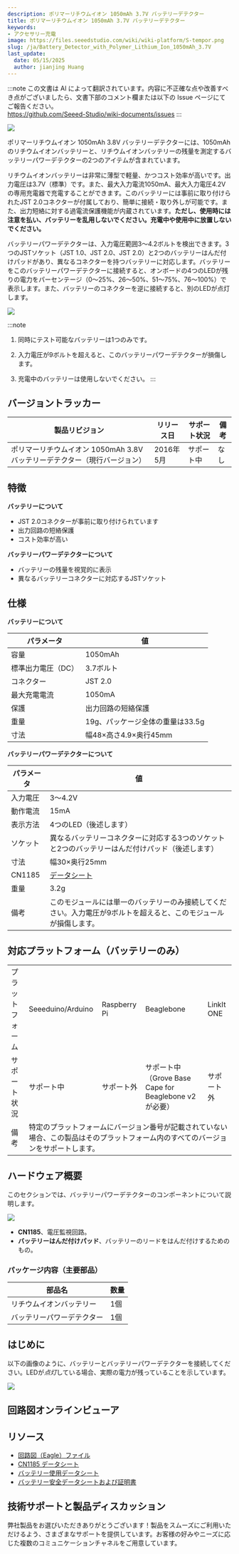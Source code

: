 ```yaml
---
description: ポリマーリチウムイオン 1050mAh 3.7V バッテリーデテクター
title: ポリマーリチウムイオン 1050mAh 3.7V バッテリーデテクター
keywords:
- アクセサリー充電
image: https://files.seeedstudio.com/wiki/wiki-platform/S-tempor.png
slug: /ja/Battery_Detector_with_Polymer_Lithium_Ion_1050mAh_3.7V
last_update:
  date: 05/15/2025
  author: jianjing Huang
---
```

:::note
この文書は AI によって翻訳されています。内容に不正確な点や改善すべき点がございましたら、文書下部のコメント欄または以下の Issue ページにてご報告ください。  
https://github.com/Seeed-Studio/wiki-documents/issues
:::

![](https://files.seeedstudio.com/wiki/Battery_Detector_with_Polymer_Lithium_Ion_1050mAh_3.7V/img/Battery_Detector_with_Polymer_Lithium_Ion_1050mAh_3.7V.jpg)

ポリマーリチウムイオン 1050mAh 3.8V バッテリーデテクターには、1050mAhのリチウムイオンバッテリーと、リチウムイオンバッテリーの残量を測定するバッテリーパワーデテクターの2つのアイテムが含まれています。

リチウムイオンバッテリーは非常に薄型で軽量、かつコスト効率が高いです。出力電圧は3.7V（標準）です。また、最大入力電流1050mA、最大入力電圧4.2Vの専用充電器で充電することができます。このバッテリーには事前に取り付けられたJST 2.0コネクターが付属しており、簡単に接続・取り外しが可能です。また、出力短絡に対する過電流保護機能が内蔵されています。**ただし、使用時には注意を払い、バッテリーを乱用しないでください。充電中や使用中に放置しないでください。**

バッテリーパワーデテクターは、入力電圧範囲3～4.2ボルトを検出できます。3つのJSTソケット（JST 1.0、JST 2.0、JST 2.0）と2つのバッテリーはんだ付けパッドがあり、異なるコネクターを持つバッテリーに対応します。バッテリーをこのバッテリーパワーデテクターに接続すると、オンボードの4つのLEDが残りの電力をパーセンテージ（0～25%、26～50%、51～75%、76～100%）で表示します。また、バッテリーのコネクターを逆に接続すると、別のLEDが点灯します。

[![](https://files.seeedstudio.com/wiki/common/Get_One_Now_Banner.png)](https://www.seeedstudio.com/Battery-Detector-with-Polymer-Lithium-Ion-1050mAh-3.7V-p-2648.html)

:::note

1. 同時にテスト可能なバッテリーは1つのみです。

2. 入力電圧が9ボルトを超えると、このバッテリーパワーデテクターが損傷します。

3. 充電中のバッテリーは使用しないでください。
:::

バージョントラッカー
----------------

| 製品リビジョン                                                        | リリース日 | サポート状況 | 備考 |
|-------------------------------------------------------------------------|--------------|----------------|-------|
| ポリマーリチウムイオン 1050mAh 3.8V バッテリーデテクター（現行バージョン） | 2016年5月     | サポート中      | なし  |

特徴
--------

**バッテリーについて**

- JST 2.0コネクターが事前に取り付けられています
- 出力回路の短絡保護
- コスト効率が高い

**バッテリーパワーデテクターについて**

- バッテリーの残量を視覚的に表示
- 異なるバッテリーコネクターに対応するJSTソケット

仕様
--------------

**バッテリーについて**

| パラメータ                  | 値                                       |
|----------------------------|---------------------------------------------|
| 容量                       | 1050mAh                                    |
| 標準出力電圧（DC）         | 3.7ボルト                                   |
| コネクター                 | JST 2.0                                     |
| 最大充電電流               | 1050mA                                     |
| 保護                       | 出力回路の短絡保護                          |
| 重量                       | 19g、パッケージ全体の重量は33.5g            |
| 寸法                       | 幅48×高さ4.9×奥行45mm                      |

**バッテリーパワーデテクターについて**

| パラメータ         | 値                                                                                                                                          |
|-------------------|-------------------------------------------------------------------------------------------------------------------------------------------|
| 入力電圧         | 3～4.2V                                                                                                                                  |
| 動作電流         | 15mA                                                                                                                                     |
| 表示方法         | 4つのLED（後述します）                                                                                                                     |
| ソケット         | 異なるバッテリーコネクターに対応する3つのソケットと2つのバッテリーはんだ付けパッド（後述します）                                            |
| 寸法             | 幅30×奥行25mm                                                                                                                            |
| CN1185           | [データシート](https://files.seeedstudio.com/wiki/Battery_Detector_with_Polymer_Lithium_Ion_1050mAh_3.7V/res/CN1185_Datasheet.pdf)                                      |
| 重量             | 3.2g                                                                                                                                     |
| 備考             | このモジュールには単一のバッテリーのみ接続してください。入力電圧が9ボルトを超えると、このモジュールが損傷します。 |

対応プラットフォーム（バッテリーのみ）
------------------------

<table>
<tr>
<td>
プラットフォーム
</td>
<td>
Seeeduino/Arduino
</td>
<td>
Raspberry Pi
</td>
<td>
Beaglebone
</td>
<td>
LinkIt ONE
</td>
</tr>
<tr>
<td>
サポート状況
</td>
<td>
サポート中
</td>
<td>
サポート外
</td>
<td>
サポート中（Grove Base Cape for Beaglebone v2が必要）
</td>
<td>
サポート外
</td>
</tr>
<tr>
<td>
備考
</td>
<td colspan="5">
特定のプラットフォームにバージョン番号が記載されていない場合、この製品はそのプラットフォーム内のすべてのバージョンをサポートします。
</td>
</tr>
</table>

ハードウェア概要
-----------------

このセクションでは、バッテリーパワーデテクターのコンポーネントについて説明します。

![](https://files.seeedstudio.com/wiki/Battery_Detector_with_Polymer_Lithium_Ion_1050mAh_3.7V/img/Battery_kit-3.7V_520mAh_Battery_power_detector_components_description_1200_s.jpg)

- **CN1185**、電圧監視回路。
- **バッテリーはんだ付けパッド**、バッテリーのリードをはんだ付けするためのもの。

### **パッケージ内容**（主要部品）

| 部品名                 | 数量     |
|------------------------|----------|
| リチウムイオンバッテリー | 1個      |
| バッテリーパワーデテクター | 1個      |

はじめに
---------

以下の画像のように、バッテリーとバッテリーパワーデテクターを接続してください。LEDが*点灯*している場合、実際の電力が残っていることを示しています。

![](https://files.seeedstudio.com/wiki/Battery_Detector_with_Polymer_Lithium_Ion_1050mAh_3.7V/img/Battery_Detector_with_Polymer_Lithium_Ion_1050mAh_3.7V.jpg)

## 回路図オンラインビューア

<div className="altium-ecad-viewer" data-project-src="https://files.seeedstudio.com/wiki/Battery_Detector_with_Polymer_Lithium_Ion_1050mAh_3.7V/res/Battery_kit-3.7V_520mAh_Schematics.zip" style={{borderRadius: '0px 0px 4px 4px', height: 500, borderStyle: 'solid', borderWidth: 1, borderColor: 'rgb(241, 241, 241)', overflow: 'hidden', maxWidth: 1280, maxHeight: 700, boxSizing: 'border-box'}}>
</div>

リソース
---------

- [回路図（Eagle）ファイル](https://files.seeedstudio.com/wiki/Battery_Detector_with_Polymer_Lithium_Ion_1050mAh_3.7V/res/Battery_kit-3.7V_520mAh_Schematics.zip)
- [CN1185 データシート](https://files.seeedstudio.com/wiki/Battery_Detector_with_Polymer_Lithium_Ion_1050mAh_3.7V/res/CN1185_Datasheet.pdf)
- [バッテリー使用データシート](https://files.seeedstudio.com/wiki/Battery_Detector_with_Polymer_Lithium_Ion_1050mAh_3.7V/res/Battery_Detector_with_Polymer_Lithium_Ion_1050mAh_3.7V_Battery_Datasheet.pdf)
- [バッテリー安全データシートおよび証明書](https://files.seeedstudio.com/wiki/Battery_Detector_with_Polymer_Lithium_Ion_1050mAh_3.7V/res/Lithium-ion_Battery_3.7v-1050_mAh_Safety_Datasheet_and_Certificates.zip)

<!-- このMarkdownファイルは https://www.seeedstudio.com/wiki/Battery_Detector_with_Polymer_Lithium_Ion_1050mAh_3.7V から作成されました -->

## 技術サポートと製品ディスカッション

弊社製品をお選びいただきありがとうございます！製品をスムーズにご利用いただけるよう、さまざまなサポートを提供しています。お客様の好みやニーズに応じた複数のコミュニケーションチャネルをご用意しています。

<div class="button_tech_support_container">
<a href="https://forum.seeedstudio.com/" class="button_forum"></a> 
<a href="https://www.seeedstudio.com/contacts" class="button_email"></a>
</div>

<div class="button_tech_support_container">
<a href="https://discord.gg/eWkprNDMU7" class="button_discord"></a> 
<a href="https://github.com/Seeed-Studio/wiki-documents/discussions/69" class="button_discussion"></a>
</div>
